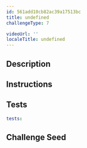 ```yaml
---
id: 561add10cb82ac39a17513bc
title: undefined
challengeType: 7

videoUrl: ''
localeTitle: undefined
---
```


## Description
<section id='description'>

</section>

## Instructions
<section id='instructions'>

</section>

## Tests
<section id='tests'>

```yml
tests:

```

</section>

## Challenge Seed
<section id='challengeSeed'>















</section>

              